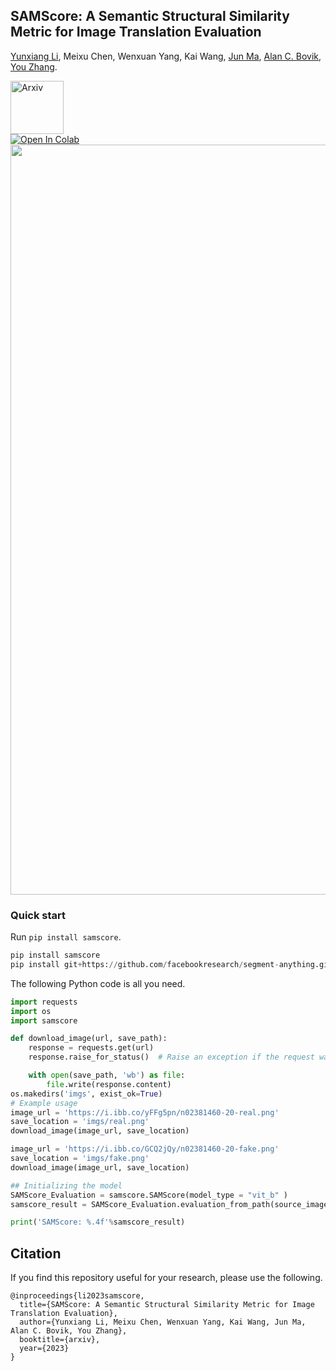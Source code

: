 
## SAMScore: A Semantic Structural Similarity Metric for Image Translation Evaluation

[Yunxiang Li](https://www.yunxiangli.top/), Meixu Chen, Wenxuan Yang, Kai Wang, [Jun Ma](https://scholar.google.com/citations?hl=zh-CN&user=bW1UV4IAAAAJ), [Alan C. Bovik](https://www.ece.utexas.edu/people/faculty/alan-bovik), [You Zhang](https://profiles.utsouthwestern.edu/profile/161901/you-zhang.html). 

<div>
    <a href="https://arxiv.org/pdf/2305.15367.pdf"><img src="https://info.arxiv.org/brand/images/brand-logo-primary.jpg" alt="Arxiv" width=85></a> 
      <br>
    <a href="https://colab.research.google.com/github/Kent0n-Li/SAMScore/blob/main/SAMScore.ipynb#scrollTo=mCidlfXu88UY"><img src="https://colab.research.google.com/assets/colab-badge.svg" alt="Open In Colab"></a>
  </div>

  
<img src='https://i.ibb.co/fqrRYdK/overview.jpg' width=1200>

### Quick start

Run `pip install samscore`.
```python
pip install samscore
pip install git+https://github.com/facebookresearch/segment-anything.git
```

The following Python code is all you need.
```python
import requests
import os
import samscore

def download_image(url, save_path):
    response = requests.get(url)
    response.raise_for_status()  # Raise an exception if the request was unsuccessful

    with open(save_path, 'wb') as file:
        file.write(response.content)
os.makedirs('imgs', exist_ok=True)
# Example usage
image_url = 'https://i.ibb.co/yFFg5pn/n02381460-20-real.png'
save_location = 'imgs/real.png'
download_image(image_url, save_location)

image_url = 'https://i.ibb.co/GCQ2jQy/n02381460-20-fake.png'
save_location = 'imgs/fake.png'
download_image(image_url, save_location)

## Initializing the model
SAMScore_Evaluation = samscore.SAMScore(model_type = "vit_b" )
samscore_result = SAMScore_Evaluation.evaluation_from_path(source_image_path='imgs/real.png',  generated_image_path='imgs/fake.png')

print('SAMScore: %.4f'%samscore_result)
```


## Citation

If you find this repository useful for your research, please use the following.

```
@inproceedings{li2023samscore,
  title={SAMScore: A Semantic Structural Similarity Metric for Image Translation Evaluation},
  author={Yunxiang Li, Meixu Chen, Wenxuan Yang, Kai Wang, Jun Ma, Alan C. Bovik, You Zhang},
  booktitle={arxiv},
  year={2023}
}
```


